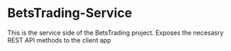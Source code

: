 # BetsTrading-Service

This is the service side of the BetsTrading project. 
Exposes the necesasry REST API methods to the client app
